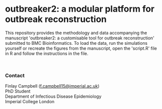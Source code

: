 # outbreaker2: a modular platform for outbreak reconstruction

This repository provides the methodology and data accompanying the manuscript
'outbreaker2: a customisable tool for outbreak reconstruction' submitted to BMC
Bioinformatics. To load the data, run the simulations yourself or recreate the
figures from the manuscript, open the 'script.R' file in R and follow the
instructions in the file.


<br>


### Contact
Finlay Campbell (f.campbell15@imperial.ac.uk) <br>
PhD Student <br>
Department of Infectious Disease Epidemiology <br>
Imperial College London <br>
